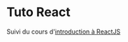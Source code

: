 # Tuto React

Suivi du cours d'[introduction à ReactJS](https://fr.reactjs.org/tutorial/tutorial.html)
